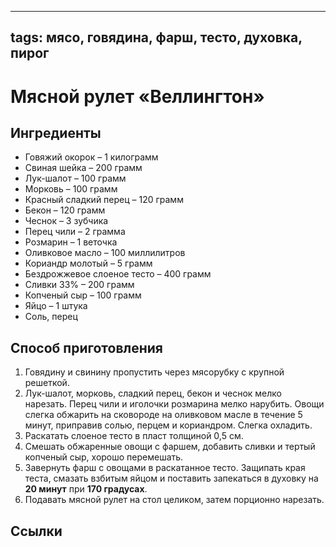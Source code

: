 ----
tags: мясо, говядина, фарш, тесто, духовка, пирог
----


# Мясной рулет «Веллингтон»


## Ингредиенты
- Говяжий окорок – 1 килограмм
- Свиная шейка – 200 грамм
- Лук-шалот – 100 грамм
- Морковь – 100 грамм
- Красный сладкий перец – 120 грамм
- Бекон – 120 грамм
- Чеснок – 3 зубчика
- Перец чили – 2 грамма
- Розмарин – 1 веточка
- Оливковое масло – 100 миллилитров
- Кориандр молотый – 5 грамм
- Бездрожжевое слоеное тесто – 400 грамм
- Сливки 33% – 200 грамм
- Копченый сыр – 100 грамм
- Яйцо – 1 штука
- Соль, перец

## Способ приготовления
1. Говядину и свинину пропустить через мясорубку с крупной решеткой.
2. Лук-шалот, морковь, сладкий перец, бекон и чеснок мелко нарезать. Перец чили и иголочки розмарина мелко нарубить. Овощи слегка обжарить на сковороде на оливковом масле в течение 5 минут, приправив солью, перцем и кориандром. Слегка охладить. 
3. Раскатать слоеное тесто в пласт толщиной 0,5 см. 
4. Смешать обжаренные овощи с фаршем, добавить сливки и тертый копченый сыр, хорошо перемешать. 
5. Завернуть фарш с овощами в раскатанное тесто. Защипать края теста, смазать взбитым яйцом и поставить запекаться в духовку на **20 минут** при **170 градусах**. 
6. Подавать мясной рулет на стол целиком, затем порционно нарезать.  

## Ссылки

